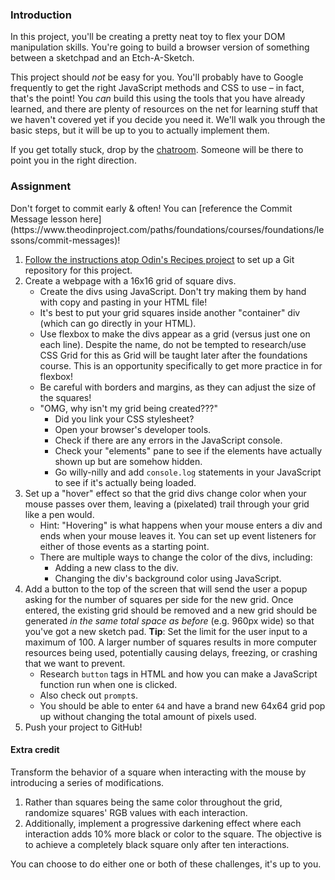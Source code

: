 ### Introduction

In this project, you'll be creating a pretty neat toy to flex your DOM manipulation skills. You're going to build a browser version of something between a sketchpad and an Etch-A-Sketch.

This project should *not* be easy for you. You'll probably have to Google frequently to get the right JavaScript methods and CSS to use – in fact, that's the point! You *can* build this using the tools that you have already learned, and there are plenty of resources on the net for learning stuff that we haven't covered yet if you decide you need it. We'll walk you through the basic steps, but it will be up to you to actually implement them.

If you get totally stuck, drop by the [chatroom](https://discord.com/channels/505093832157691914). Someone will be there to point you in the right direction.

### Assignment

<div class="lesson-content__panel" markdown="1">
Don't forget to commit early & often! You can [reference the Commit Message lesson here](https://www.theodinproject.com/paths/foundations/courses/foundations/lessons/commit-messages)!

1. [Follow the instructions atop Odin's Recipes project](https://www.theodinproject.com/paths/foundations/courses/foundations/lessons/recipes#setting-up-your-projects-github-repository) to set up a Git repository for this project.
1. Create a webpage with a 16x16 grid of square divs.
    - Create the divs using JavaScript. Don't try making them by hand with copy and pasting in your HTML file!
    - It's best to put your grid squares inside another "container" div \(which can go directly in your HTML\).
    - Use flexbox to make the divs appear as a grid \(versus just one on each line\). Despite the name, do not be tempted to research/use CSS Grid for this as Grid will be taught later after the foundations course. This is an opportunity specifically to get more practice in for flexbox!
    - Be careful with borders and margins, as they can adjust the size of the squares!
    - "OMG, why isn't my grid being created???"
        - Did you link your CSS stylesheet?
        - Open your browser's developer tools.
        - Check if there are any errors in the JavaScript console.
        - Check your "elements" pane to see if the elements have actually shown up but are somehow hidden.
        - Go willy-nilly and add  `console.log` statements in your JavaScript to see if it's actually being loaded.
1. Set up a "hover" effect so that the grid divs change color when your mouse passes over them, leaving a \(pixelated\) trail through your grid like a pen would.
    - Hint: "Hovering" is what happens when your mouse enters a div and ends when your mouse leaves it. You can set up event listeners for either of those events as a starting point.
    - There are multiple ways to change the color of the divs, including:
        - Adding a new class to the div.
        - Changing the div's background color using JavaScript.
1. Add a button to the top of the screen that will send the user a popup asking for the number of squares per side for the new grid. Once entered, the existing grid should be removed and a new grid should be generated *in the same total space as before* \(e.g. 960px wide\) so that you've got a new sketch pad. **Tip**: Set the limit for the user input to a maximum of 100. A larger number of squares results in more computer resources being used, potentially causing delays, freezing, or crashing that we want to prevent.
    - Research `button` tags in HTML and how you can make a JavaScript function run when one is clicked.
    - Also check out `prompt`s.
    - You should be able to enter `64` and have a brand new 64x64 grid pop up without changing the total amount of pixels used.
1. Push your project to GitHub!

#### Extra credit

Transform the behavior of a square when interacting with the mouse by introducing a series of modifications.

1. Rather than squares being the same color throughout the grid, randomize squares' RGB values with each interaction.
1. Additionally, implement a progressive darkening effect where each interaction adds 10% more black or color to the square. The objective is to achieve a completely black square only after ten interactions.

You can choose to do either one or both of these challenges, it's up to you.
</div>
